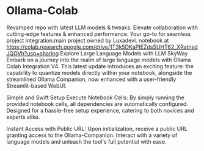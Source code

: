 # Ollama-Colab
Revamped repo with latest LLM models &amp; tweaks. Elevate collaboration with cutting-edge features &amp; enhanced performance. Your go-to for seamless project integration.main project owned by Luxadevi. 
notebook at https://colab.research.google.com/drive/1T3k5DKaPIEZdsSUHT62_XRatnsdJQOVh?usp=sharing
Explore Large Language Models with LLM SkyWay
Embark on a journey into the realm of large language models with Ollama Colab Integration V4. This latest update introduces an exciting feature: the capability to quantize models directly within your notebook, alongside the streamlined Ollama Companion, now enhanced with a user-friendly Streamlit-based WebUI.

Simple and Swift Setup
Execute Notebook Cells: By simply running the provided notebook cells, all dependencies are automatically configured. Designed for a hassle-free setup experience, catering to both novices and experts alike.

Instant Access with Public URL: Upon initialization, receive a public URL granting access to the Ollama-Companion. Interact with a variety of language models and unleash the tool's full potential with ease.
